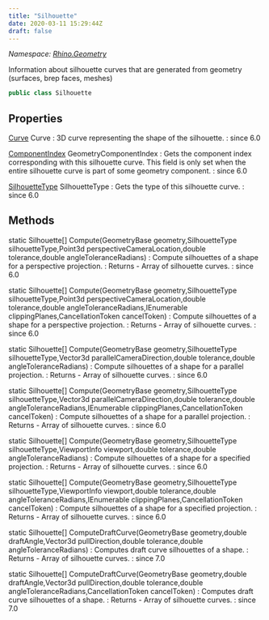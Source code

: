 ```yaml
---
title: "Silhouette"
date: 2020-03-11 15:29:44Z
draft: false
---
```


*Namespace: [Rhino.Geometry](../)*

Information about silhouette curves that are generated from
   geometry (surfaces, brep faces, meshes)
```cs
public class Silhouette
```
## Properties

[Curve](/rhinocommon/rhino/geometry/curve/) Curve
: 3D curve representing the shape of the silhouette.
: since 6.0

[ComponentIndex](/rhinocommon/rhino/geometry/componentindex/) GeometryComponentIndex
: Gets the component index corresponding with this silhouette curve.
     This field is only set when the entire silhouette curve is part of some geometry component.
: since 6.0

[SilhouetteType](/rhinocommon/rhino/geometry/silhouettetype/) SilhouetteType
: Gets the type of this silhouette curve.
: since 6.0
## Methods

static Silhouette[] Compute(GeometryBase geometry,SilhouetteType silhouetteType,Point3d perspectiveCameraLocation,double tolerance,double angleToleranceRadians)
: Compute silhouettes of a shape for a perspective projection.
: Returns - Array of silhouette curves.
: since 6.0

static Silhouette[] Compute(GeometryBase geometry,SilhouetteType silhouetteType,Point3d perspectiveCameraLocation,double tolerance,double angleToleranceRadians,IEnumerable<Plane> clippingPlanes,CancellationToken cancelToken)
: Compute silhouettes of a shape for a perspective projection.
: Returns - Array of silhouette curves.
: since 6.0

static Silhouette[] Compute(GeometryBase geometry,SilhouetteType silhouetteType,Vector3d parallelCameraDirection,double tolerance,double angleToleranceRadians)
: Compute silhouettes of a shape for a parallel projection.
: Returns - Array of silhouette curves.
: since 6.0

static Silhouette[] Compute(GeometryBase geometry,SilhouetteType silhouetteType,Vector3d parallelCameraDirection,double tolerance,double angleToleranceRadians,IEnumerable<Plane> clippingPlanes,CancellationToken cancelToken)
: Compute silhouettes of a shape for a parallel projection.
: Returns - Array of silhouette curves.
: since 6.0

static Silhouette[] Compute(GeometryBase geometry,SilhouetteType silhouetteType,ViewportInfo viewport,double tolerance,double angleToleranceRadians)
: Compute silhouettes of a shape for a specified projection.
: Returns - Array of silhouette curves.
: since 6.0

static Silhouette[] Compute(GeometryBase geometry,SilhouetteType silhouetteType,ViewportInfo viewport,double tolerance,double angleToleranceRadians,IEnumerable<Plane> clippingPlanes,CancellationToken cancelToken)
: Compute silhouettes of a shape for a specified projection.
: Returns - Array of silhouette curves.
: since 6.0

static Silhouette[] ComputeDraftCurve(GeometryBase geometry,double draftAngle,Vector3d pullDirection,double tolerance,double angleToleranceRadians)
: Computes draft curve silhouettes of a shape.
: Returns - Array of silhouette curves.
: since 7.0

static Silhouette[] ComputeDraftCurve(GeometryBase geometry,double draftAngle,Vector3d pullDirection,double tolerance,double angleToleranceRadians,CancellationToken cancelToken)
: Computes draft curve silhouettes of a shape.
: Returns - Array of silhouette curves.
: since 7.0
